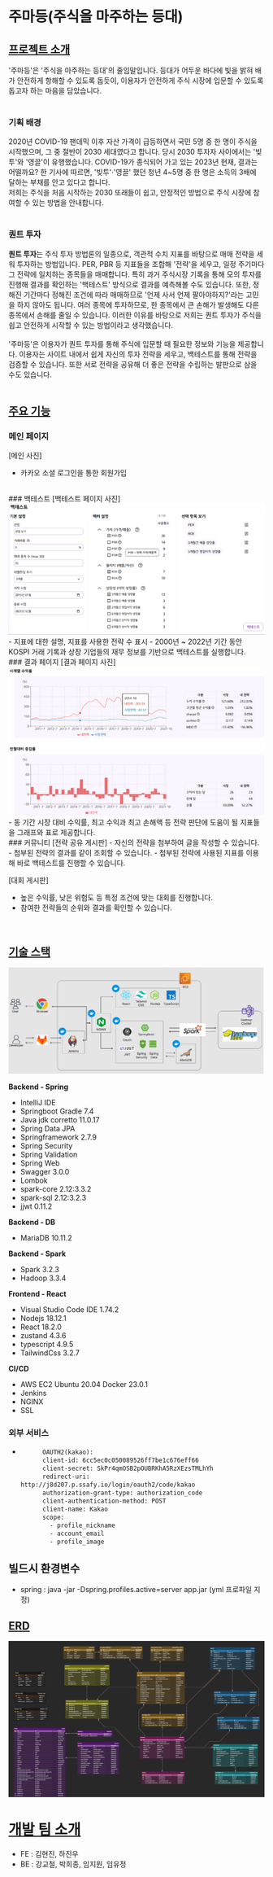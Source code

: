 # 주마등(주식을 마주하는 등대)


## <u>프로젝트 소개</u>
'주마등'은 '주식을 마주하는 등대'의 줄임말입니다. 등대가 어두운 바다에 빛을 밝혀 배가 안전하게 항해할 수 있도록 돕듯이, 이용자가 안전하게 주식 시장에 입문할 수 있도록 돕고자 하는 마음을 담았습니다. </br></br>
### 기획 배경
2020년 COVID-19 팬데믹 이후 자산 가격이 급등하면서 국민 5명 중 한 명이 주식을 시작했으며, 그 중 절반이 2030 세대였다고 합니다. 당시 2030 투자자 사이에서는 '빚투'와 '영끌'이 유행했습니다. COVID-19가 종식되어 가고 있는 2023년 현재, 결과는 어떨까요? 한 기사에 따르면, '빚투'·'영끌' 했던 청년 4~5명 중 한 명은 소득의 3배에 달하는 부채를 안고 있다고 합니다. </br>
저희는 주식을 처음 시작하는 2030 또래들이 쉽고, 안정적인 방법으로 주식 시장에 참여할 수 있는 방법을 안내합니다.</br></br>
### 퀀트 투자
 **퀀트 투자**는 주식 투자 방법론의 일종으로, 객관적 수치 지표를 바탕으로 매매 전략을 세워 투자하는 방법입니다. PER, PBR 등 지표들을 조합해 '전략'을 세우고, 일정 주기마다 그 전략에 일치하는 종목들을 매매합니다. 특히 과거 주식시장 기록을 통해 모의 투자를 진행해 결과를 확인하는 '백테스트' 방식으로 결과를 예측해볼 수도 있습니다. 또한, 정해진 기간마다 정해진 조건에 따라 매매하므로 '언제 사서 언제 팔아야하지?'라는 고민을 하지 않아도 됩니다. 여러 종목에 투자하므로, 한 종목에서 큰 손해가 발생해도 다른 종목에서 손해를 줄일 수 있습니다. 이러한 이유를 바탕으로 저희는 퀀트 투자가 주식을 쉽고 안전하게 시작할 수 있는 방법이라고 생각했습니다.</br></br>
 '주마등'은 이용자가 퀀트 투자를 통해 주식에 입문할 때 필요한 정보와 기능을 제공합니다. 이용자는 사이트 내에서 쉽게 자신의 투자 전략을 세우고, 백테스트를 통해 전략을 검증할 수 있습니다. 또한 서로 전략을 공유해 더 좋은 전략을 수립하는 발판으로 삼을 수도 있습니다.</br></br>


## <u>주요 기능</u>
### 메인 페이지
[메인 사진]
- 카카오 소셜 로그인을 통한 회원가입
</br>
### 백테스트
[백테스트 페이지 사진]
<img src="./build_strategy.png">
- 지표에 대한 설명, 지표를 사용한 전략 수 표시
- 2000년 ~ 2022년 기간 동안 KOSPI 거래 기록과 상장 기업들의 재무 정보를 기반으로 백테스트를 실행합니다.
</br>
### 결과 페이지
[결과 페이지 사진]
<img src="./backtest_result.png">
- 동 기간 시장 대비 수익률, 최고 수익과 최고 손해액 등 전략 판단에 도움이 될 지표들을 그래프와 표로 제공합니다.
</br>
### 커뮤니티
[전략 공유 게시판]
- 자신의 전략을 첨부하여 글을 작성할 수 있습니다.
- 첨부된 전략의 결과를 같이 조회할 수 있습니다.
- 첨부된 전략에 사용된 지표를 이용해 바로 백테스트를 진행할 수 있습니다.


[대회 게시판]
- 높은 수익률, 낮은 위험도 등 특정 조건에 맞는 대회를 진행합니다.
- 참여한 전략들의 순위와 결과를 확인할 수 있습니다.
</br>

## <u>기술 스택</u>

<img src="./architecture.png">

**Backend - Spring**

- IntelliJ IDE
- Springboot Gradle 7.4
- Java jdk corretto 11.0.17
- Spring Data JPA
- Springframework 2.7.9
- Spring Security
- Spring Validation
- Spring Web
- Swagger 3.0.0
- Lombok
- spark-core 2.12:3.3.2
- spark-sql 2.12:3.2.3
- jjwt 0.11.2

**Backend - DB**

- MariaDB 10.11.2

**Backend - Spark**

- Spark 3.2.3
- Hadoop 3.3.4

**Frontend - React**

- Visual Studio Code IDE 1.74.2
- Nodejs 18.12.1
- React 18.2.0
- zustand 4.3.6
- typescript 4.9.5
- TailwindCss 3.2.7

**CI/CD**

- AWS EC2
  Ubuntu 20.04
  Docker 23.0.1
- Jenkins
- NGINX
- SSL

### 외부 서비스

-           OAUTH2(kakao):
            client-id: 6cc5ec0c050089526ff7be1c676eff66
            client-secret: SkPr4qmOSB2pOUBRKhA5RzXEzsTMLhYh
            redirect-uri: http://j8d207.p.ssafy.io/login/oauth2/code/kakao
            authorization-grant-type: authorization_code
            client-authentication-method: POST
            client-name: Kakao
            scope:
              - profile_nickname
              - account_email
              - profile_image


## 빌드시 환경변수 
- spring : java -jar -Dspring.profiles.active=server app.jar (yml 프로파일 지정)

## <u>ERD</u>
<img src="./ERD.png">

# <u>개발 팀 소개</u>
- FE : 김현진, 하진우
- BE : 강교철, 박희종, 임지원, 임유정



